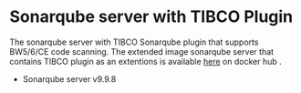 # Sonarqube server with TIBCO Plugin
The sonarqube server with TIBCO Sonarqube plugin that supports BW5/6/CE code scanning. The extended image sonarqube server that contains TIBCO plugin as an extentions is available [here](https://hub.docker.com/repository/docker/mpandav/tib-sonarqube-community-lts/general) on docker hub .

- Sonarqube server v9.9.8
